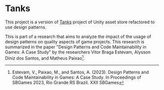 # Tanks

This project is a version of [Tanks](https://assetstore.unity.com/packages/essentials/tutorial-projects/tanks-tutorial-46209) project of Unity asset store refactored to use design patterns.

This is part of a research that aims to analyze the impact of the usage of design patterns on quality aspects of game projects. This research is summarized in the paper "Design Patterns and Code Maintainability in Games: A Case Study" by the researchers Vitor Braga Estevam, Alysson Diniz dos Santos, and Matheus Paixao[^1].

[^1]: Estevam, V., Paixao, M., and Santos, A. (2023). Design Patterns and Code Maintainability in Games: A Case Study. In Proceedings of SBGames 2023, Rio Grande RS Brazil. XXII SBGames
